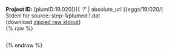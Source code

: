 **Project ID:** [plumID:19.020]({{ '/' | absolute_url }}eggs/19/020/)  
Stderr for source:  step-1/plumed.1.dat   
(download [zipped raw stdout](plumed.1.dat.plumed.stdout.txt.zip))  
{% raw %}
<pre>
</pre>
{% endraw %}
